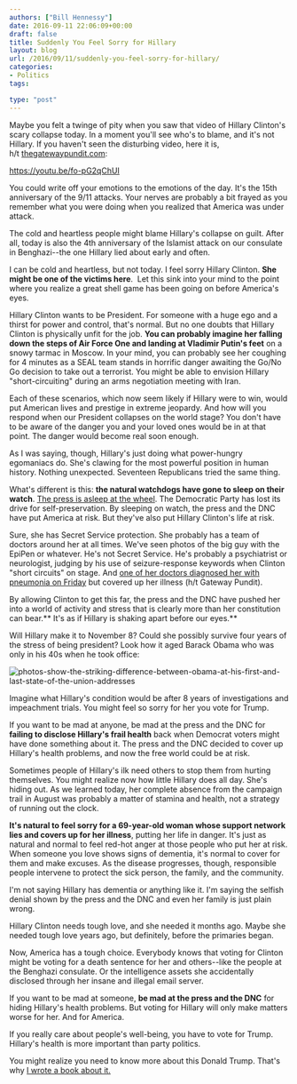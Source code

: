 ```yaml
---
authors: ["Bill Hennessy"]
date: 2016-09-11 22:06:09+00:00
draft: false
title: Suddenly You Feel Sorry for Hillary
layout: blog
url: /2016/09/11/suddenly-you-feel-sorry-for-hillary/
categories:
- Politics
tags:

type: "post"
---
```


Maybe you felt a twinge of pity when you saw that video of Hillary Clinton's scary collapse today. In a moment you'll see who's to blame, and it's not Hillary. If you haven't seen the disturbing video, here it is, h/t [thegatewaypundit.com](https://www.thegatewaypundit.com/2016/09/hillarys-collapsing-video-mysterious-metal-object-falls-pant-leg/):

https://youtu.be/fo-pG2qChUI

You could write off your emotions to the emotions of the day. It's the 15th anniversary of the 9/11 attacks. Your nerves are probably a bit frayed as you remember what you were doing when you realized that America was under attack.

The cold and heartless people might blame Hillary's collapse on guilt. After all, today is also the 4th anniversary of the Islamist attack on our consulate in Benghazi--the one Hillary lied about early and often.

I can be cold and heartless, but not today. I feel sorry Hillary Clinton. **She might be one of the victims here**.  Let this sink into your mind to the point where you realize a great shell game has been going on before America's eyes.

Hillary Clinton wants to be President. For someone with a huge ego and a thirst for power and control, that's normal. But no one doubts that Hillary Clinton is physically unfit for the job. **You can probably imagine her falling down the steps of Air Force One and landing at Vladimir Putin's feet** on a snowy tarmac in Moscow. In your mind, you can probably see her coughing for 4 minutes as a SEAL team stands in horrific danger awaiting the Go/No Go decision to take out a terrorist. You might be able to envision Hillary "short-circuiting" during an arms negotiation meeting with Iran.

Each of these scenarios, which now seem likely if Hillary were to win, would put American lives and prestige in extreme jeopardy. And how will you respond when our President collapses on the world stage? You don't have to be aware of the danger you and your loved ones would be in at that point. The danger would become real soon enough.

As I was saying, though, Hillary's just doing what power-hungry egomaniacs do. She's clawing for the most powerful position in human history. Nothing unexpected. Seventeen Republicans tried the same thing.

What's different is this: **the natural watchdogs have gone to sleep on their watch**. [The press is asleep at the wheel](https://www.thegatewaypundit.com/2016/09/breaking-hillary-clinton-medical-emergency-knees-buckle-nearly-falls-escorted-ground-zero/). The Democratic Party has lost its drive for self-preservation. By sleeping on watch, the press and the DNC have put America at risk. But they've also put Hillary Clinton's life at risk.

Sure, she has Secret Service protection. She probably has a team of doctors around her at all times. We've seen photos of the big guy with the EpiPen or whatever. He's not Secret Service. He's probably a psychiatrist or neurologist, judging by his use of seizure-response keywords when Clinton "short circuits" on stage. And [one of her doctors diagnosed her with pneumonia on Friday](https://www.thegatewaypundit.com/2016/09/breaking-clinton-campaign-hillary-pneumonia-diagnosed-friday/) but covered up her illness (h/t Gateway Pundit).

By allowing Clinton to get this far, the press and the DNC have pushed her into a world of activity and stress that is clearly more than her constitution can bear.** It's as if Hillary is shaking apart before our eyes.**

Will Hillary make it to November 8? Could she possibly survive four years of the stress of being president? Look how it aged Barack Obama who was only in his 40s when he took office:

![photos-show-the-striking-difference-between-obama-at-his-first-and-last-state-of-the-union-addresses](https://hennessysview.com/wp-content/uploads/2016/09/photos-show-the-striking-difference-between-obama-at-his-first-and-last-state-of-the-union-addresses.jpg)


Imagine what Hillary's condition would be after 8 years of investigations and impeachment trials. You might feel so sorry for her you vote for Trump.

If you want to be mad at anyone, be mad at the press and the DNC for **failing to disclose Hillary's frail health** back when Democrat voters might have done something about it. The press and the DNC decided to cover up Hillary's health problems, and now the free world could be at risk.

Sometimes people of Hillary's ilk need others to stop them from hurting themselves. You might realize now how little Hillary does all day. She's hiding out. As we learned today, her complete absence from the campaign trail in August was probably a matter of stamina and health, not a strategy of running out the clock.

**It's natural to feel sorry for a 69-year-old woman whose support network lies and covers up for her illness**, putting her life in danger. It's just as natural and normal to feel red-hot anger at those people who put her at risk. When someone you love shows signs of dementia, it's normal to cover for them and make excuses. As the disease progresses, though, responsible people intervene to protect the sick person, the family, and the community.

I'm not saying Hillary has dementia or anything like it. I'm saying the selfish denial shown by the press and the DNC and even her family is just plain wrong.

Hillary Clinton needs tough love, and she needed it months ago. Maybe she needed tough love years ago, but definitely, before the primaries began.

Now, America has a tough choice. Everybody knows that voting for Clinton might be voting for a death sentence for her and others--like the people at the Benghazi consulate. Or the intelligence assets she accidentally disclosed through her insane and illegal email server.

If you want to be mad at someone, **be mad at the press and the DNC** for hiding Hillary's health problems. But voting for Hillary will only make matters worse for her. And for America.

If you really care about people's well-being, you have to vote for Trump. Hillary's health is more important than party politics.

You might realize you need to know more about this Donald Trump. That's why [I wrote a book about it.](https://amzn.to/2chfXwJ)


